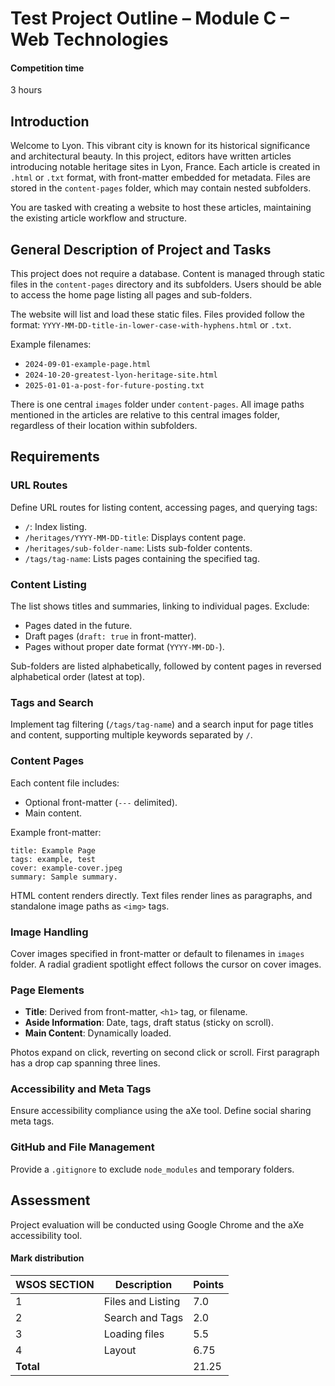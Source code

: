 # Test Project Outline – Module C – Web Technologies

#### Competition time

3 hours

## Introduction

Welcome to Lyon. This vibrant city is known for its historical significance and architectural beauty. In this project, editors have written articles introducing notable heritage sites in Lyon, France. Each article is created in `.html` or `.txt` format, with front-matter embedded for metadata. Files are stored in the `content-pages` folder, which may contain nested subfolders.

You are tasked with creating a website to host these articles, maintaining the existing article workflow and structure.

## General Description of Project and Tasks

This project does not require a database. Content is managed through static files in the `content-pages` directory and its subfolders. Users should be able to access the home page listing all pages and sub-folders.

The website will list and load these static files. Files provided follow the format: `YYYY-MM-DD-title-in-lower-case-with-hyphens.html` or `.txt`.

Example filenames:

- `2024-09-01-example-page.html`
- `2024-10-20-greatest-lyon-heritage-site.html`
- `2025-01-01-a-post-for-future-posting.txt`

There is one central `images` folder under `content-pages`. All image paths mentioned in the articles are relative to this central images folder, regardless of their location within subfolders.

## Requirements

### URL Routes

Define URL routes for listing content, accessing pages, and querying tags:

- `/`: Index listing.
- `/heritages/YYYY-MM-DD-title`: Displays content page.
- `/heritages/sub-folder-name`: Lists sub-folder contents.
- `/tags/tag-name`: Lists pages containing the specified tag.

### Content Listing

The list shows titles and summaries, linking to individual pages. Exclude:

- Pages dated in the future.
- Draft pages (`draft: true` in front-matter).
- Pages without proper date format (`YYYY-MM-DD-`).

Sub-folders are listed alphabetically, followed by content pages in reversed alphabetical order (latest at top).

### Tags and Search

Implement tag filtering (`/tags/tag-name`) and a search input for page titles and content, supporting multiple keywords separated by `/`.

### Content Pages

Each content file includes:

- Optional front-matter (`---` delimited).
- Main content.

Example front-matter:

```
title: Example Page
tags: example, test
cover: example-cover.jpeg
summary: Sample summary.
```

HTML content renders directly. Text files render lines as paragraphs, and standalone image paths as `<img>` tags.

### Image Handling

Cover images specified in front-matter or default to filenames in `images` folder. A radial gradient spotlight effect follows the cursor on cover images.

### Page Elements

- **Title**: Derived from front-matter, `<h1>` tag, or filename.
- **Aside Information**: Date, tags, draft status (sticky on scroll).
- **Main Content**: Dynamically loaded.

Photos expand on click, reverting on second click or scroll. First paragraph has a drop cap spanning three lines.

### Accessibility and Meta Tags

Ensure accessibility compliance using the aXe tool. Define social sharing meta tags.

### GitHub and File Management

Provide a `.gitignore` to exclude `node_modules` and temporary folders.

## Assessment

Project evaluation will be conducted using Google Chrome and the aXe accessibility tool.

#### Mark distribution

| WSOS SECTION | Description       | Points |
| ------------ | ----------------- | ------ |
| 1            | Files and Listing | 7.0    |
| 2            | Search and Tags   | 2.0    |
| 3            | Loading files     | 5.5    |
| 4            | Layout            | 6.75   |
| **Total**    |                   | 21.25  |
